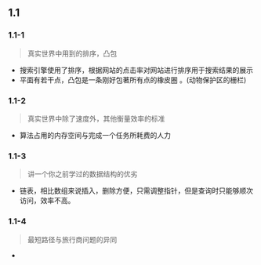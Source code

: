 ## 1.1

### 1.1-1

>真实世界中用到的排序，凸包

* 搜索引擎使用了排序，根据网站的点击率对网站进行排序用于搜索结果的展示
* 平面有若干点，凸包是一条刚好包著所有点的橡皮圈 。(动物保护区的栅栏)

### 1.1-2

>真实世界中除了速度外，其他衡量效率的标准

* 算法占用的内存空间与完成一个任务所耗费的人力

### 1.1-3

> 讲一个你之前学过的数据结构的优劣

* 链表，相比数组来说插入，删除方便，只需调整指针，但是查询时只能够顺次访问，效率不高。

### 1.1-4

> 最短路径与旅行商问题的异同

* 



